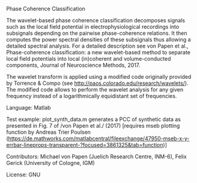 Phase Coherence Classification

The wavelet-based phase coherence classification decomposes signals such as the local field potential in electrophysiological recordings into subsignals depending on the pairwise phase-coherence relations. It then computes the power spectral densities of these subsignals thus allowing a detailed spectral analysis. For a detailed description see von Papen et al., Phase-coherence classification: a new wavelet-based method to separate local field potentials into local (in)coherent and volume-conducted components, Journal of Neuroscience Methods, 2017.

The wavelet transform is applied using a modified code originally provided by Torrence & Compo (see http://paos.colorado.edu/research/wavelets/). The modified code allows to perform the wavelet analysis for any given frequency instead of a logarithmically equidistant set of frequencies.

Language: Matlab

Test example: plot_synth_data.m generates a PCC of synthetic data as presented in Fig. 7 of /von Papen et al./ (2017) [requires mseb plotting function by Andreas Trier Poulsen (https://de.mathworks.com/matlabcentral/fileexchange/47950-mseb-x-y-errbar-lineprops-transparent-?focused=3861325&tab=function)]

Contributors: Michael von Papen (Juelich Research Centre, INM-6), Felix Gerick (University of Cologne, IGM)

License: GNU
